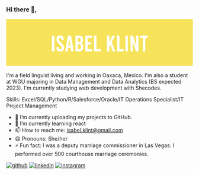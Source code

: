 ### Hi there 👋,

<img src="https://raw.githubusercontent.com/isabelklint/isabelklint/main/some-banner.001.jpeg">

I'm a field linguist living and working in Oaxaca, Mexico. I'm also a student at WGU majoring in Data Management and Data Analytics (BS expected 2023). I'm currently studying web development with Shecodes.

Skills: Excel/SQL/Python/R/Salesforce/Oracle/IT Operations Specialist/IT Project Management

- 🔭 I’m currently uploading my projects to GitHub. 
- 🌱 I’m currently learning react
- 📫 How to reach me: isabel.klint@gmail.com 
- 😄 Pronouns: She/her 
- ⚡ Fun fact: I was a deputy marriage commissioner in Las Vegas: I performed over 500 courthouse marriage ceremonies. 


[<img src='https://cdn.jsdelivr.net/npm/simple-icons@3.0.1/icons/github.svg' alt='github' height='40'>](https://github.com/isabelklint)  [<img src='https://cdn.jsdelivr.net/npm/simple-icons@3.0.1/icons/linkedin.svg' alt='linkedin' height='40'>](https://www.linkedin.com/in/isabel-klint-09586522/)  [<img src='https://cdn.jsdelivr.net/npm/simple-icons@3.0.1/icons/instagram.svg' alt='instagram' height='40'>](https://www.instagram.com/isabelklint/)  
